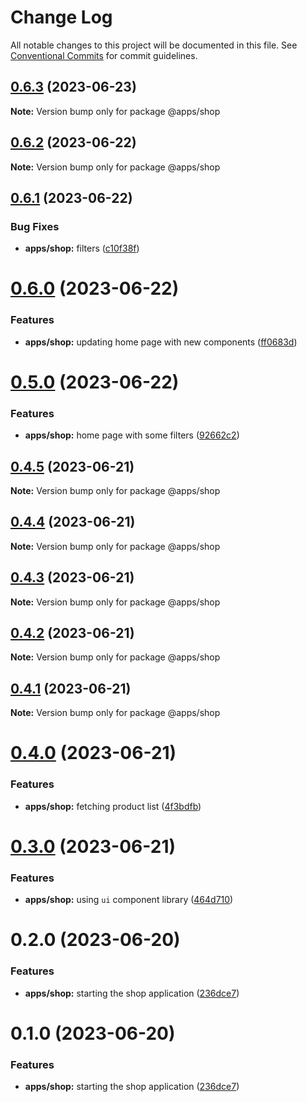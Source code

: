 # Change Log

All notable changes to this project will be documented in this file.
See [Conventional Commits](https://conventionalcommits.org) for commit guidelines.

## [0.6.3](https://github.com/emunhoz/kpn-single-shop/compare/@apps/shop@0.6.2...@apps/shop@0.6.3) (2023-06-23)

**Note:** Version bump only for package @apps/shop





## [0.6.2](https://github.com/emunhoz/kpn-single-shop/compare/@apps/shop@0.6.1...@apps/shop@0.6.2) (2023-06-22)

**Note:** Version bump only for package @apps/shop





## [0.6.1](https://github.com/emunhoz/kpn-single-shop/compare/@apps/shop@0.6.0...@apps/shop@0.6.1) (2023-06-22)


### Bug Fixes

* **apps/shop:** filters ([c10f38f](https://github.com/emunhoz/kpn-single-shop/commit/c10f38f072e83df2456b95ac8e5ed02bb7ce56bd))





# [0.6.0](https://github.com/emunhoz/kpn-single-shop/compare/@apps/shop@0.5.0...@apps/shop@0.6.0) (2023-06-22)


### Features

* **apps/shop:** updating home page with new components ([ff0683d](https://github.com/emunhoz/kpn-single-shop/commit/ff0683d28d3f236396d5dd76a2f25ccd17042537))





# [0.5.0](https://github.com/emunhoz/kpn-single-shop/compare/@apps/shop@0.4.5...@apps/shop@0.5.0) (2023-06-22)


### Features

* **apps/shop:** home page with some filters ([92662c2](https://github.com/emunhoz/kpn-single-shop/commit/92662c24e06ccd79826458431bd21bb39b3f2ea5))





## [0.4.5](https://github.com/emunhoz/kpn-single-shop/compare/@apps/shop@0.4.4...@apps/shop@0.4.5) (2023-06-21)

**Note:** Version bump only for package @apps/shop





## [0.4.4](https://github.com/emunhoz/kpn-single-shop/compare/@apps/shop@0.4.3...@apps/shop@0.4.4) (2023-06-21)

**Note:** Version bump only for package @apps/shop





## [0.4.3](https://github.com/emunhoz/kpn-single-shop/compare/@apps/shop@0.4.2...@apps/shop@0.4.3) (2023-06-21)

**Note:** Version bump only for package @apps/shop





## [0.4.2](https://github.com/emunhoz/kpn-single-shop/compare/@apps/shop@0.4.1...@apps/shop@0.4.2) (2023-06-21)

**Note:** Version bump only for package @apps/shop





## [0.4.1](https://github.com/emunhoz/kpn-single-shop/compare/@apps/shop@0.4.0...@apps/shop@0.4.1) (2023-06-21)

**Note:** Version bump only for package @apps/shop





# [0.4.0](https://github.com/emunhoz/kpn-single-shop/compare/@apps/shop@0.3.0...@apps/shop@0.4.0) (2023-06-21)


### Features

* **apps/shop:** fetching product list ([4f3bdfb](https://github.com/emunhoz/kpn-single-shop/commit/4f3bdfbe6218ef6e2dfd6527151a7a836c1879c0))





# [0.3.0](https://github.com/emunhoz/kpn-single-shop/compare/@apps/shop@0.2.0...@apps/shop@0.3.0) (2023-06-21)


### Features

* **apps/shop:** using `ui` component library ([464d710](https://github.com/emunhoz/kpn-single-shop/commit/464d710ac344585a64775a07f62b293125a199f9))





# 0.2.0 (2023-06-20)


### Features

* **apps/shop:** starting the shop application ([236dce7](https://github.com/emunhoz/kpn-single-shop/commit/236dce78b2207267c3813691eed29bcd93b81d26))





# 0.1.0 (2023-06-20)


### Features

* **apps/shop:** starting the shop application ([236dce7](https://github.com/emunhoz/kpn-single-shop/commit/236dce78b2207267c3813691eed29bcd93b81d26))
